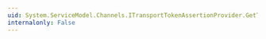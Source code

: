 ```yaml
---
uid: System.ServiceModel.Channels.ITransportTokenAssertionProvider.GetTransportTokenAssertion
internalonly: False
---
```

